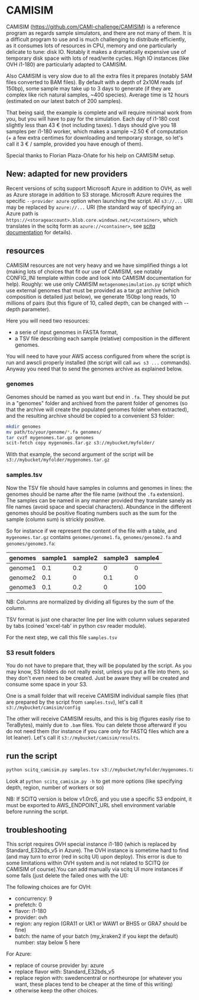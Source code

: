 # CAMISIM

CAMISIM (https://github.com/CAMI-challenge/CAMISIM) is a reference program as regards sample simulators, and there are not many of them. It is a difficult program to use and is much challenging to distribute efficiently, as it consumes lots of resources in CPU, memory and one particularly delicate to tune: disk IO. Notably it makes a dramatically expensive use of temporary disk space with lots of read/write cycles. High IO instances (like OVH i1-180) are particularly adapted to CAMISIM.

Also CAMISIM is very slow due to all the extra files it prepares (notably SAM files converted to BAM files). By default with a depth of 2x10M reads (of 150bp), some sample may take up to 3 days to generate (if they are complex like rich natural samples, ~400 species). Average time is 12 hours (estimated on our latest batch of 200 samples).

That being said, the example is complete and will require minimal work from you, but you will have to pay for the simulation. Each day of i1-180 cost slightly less than 43 € (not including taxes). 1 days should give you 18 samples per i1-180 worker, which makes a sample ~2.50 € of computation (+ a few extra centimes for downloading and temporary storage, so let's call it 3 € / sample, provided you have enough of them).

Special thanks to Florian Plaza-Oñate for his help on CAMISIM setup.

## New: adapted for new providers

Recent versions of scitq support Microsoft Azure in addition to OVH, as well as Azure storage in addition to S3 storage. Microsoft Azure requires the specific `--provider azure` option when launching the script. All `s3://...` URI may be replaced by `azure://...` URI (the standard way of specifying an Azure path is `https://<storageaccount>.blob.core.windows.net/<container>`, which translates in the scitq form as `azure://<container>`, see [scitq documentation](https://scitq.readthedocs.io/en/latest/usage/#input-i) for details). 

## resources

CAMISIM resources are not very heavy and we have simplified things a lot (making lots of choices that fit our use of CAMISIM, see notably CONFIG_INI template within code and look into CAMISIM documentation for help). Roughly: we use only CAMISIM `metagenomesimulation.py` script which use external genomes that must be provided as a tar.gz archive (which composition is detailed just below), we generate 150bp long reads, 10 millions of pairs (but this figure of 10, called depth, can be changed with --depth parameter).

Here you will need two resources:
- a serie of input genomes in FASTA format,
- a TSV file describing each sample (relative) composition in the different genomes.

You will need to have your AWS access configured from where the script is run and awscli properly installed (the script will call `aws s3 ...` commands). Anyway you need that to send the genomes archive as explained below.

### genomes

Genomes should be named as you want but end in `.fa`. They should be put in a "genomes" folder and archived from the parent folder of genomes (so that the archive will create the populated genomes folder when extracted), and the resulting archive should be copied to a convenient S3 folder:

```bash
mkdir genomes
mv path/to/your/genome/*.fa genomes/
tar cvzf mygenomes.tar.gz genomes
scit-fetch copy mygenomes.tar.gz s3://mybucket/myfolder/
```
With that example, the second argument of the script will be `s3://mybucket/myfolder/mygenomes.tar.gz`

### samples.tsv

Now the TSV file should have samples in columns and genomes in lines: the genomes should be name after the file name (without the `.fa` extension). The samples can be named in any manner provided they translate sanely as file names (avoid space and special characters). Abundance in the different genomes should be positive floating numbers such as the sum for the sample (column sum) is strickly positive.

So for instance if we represent the content of the file with a table, and `mygenomes.tar.gz` contains `genomes/genome1.fa`, `genomes/genome2.fa` and `genomes/genome3.fa`:

| genomes | sample1 | sample2 | sample3 | sample4 |
| ------- | ------- | ------- | ------- | ------- | 
| genome1 |   0.1   |   0.2   |    0    |    0    |
| genome2 |   0.1   |    0    |   0.1   |    0    |
| genome3 |   0.1   |   0.2   |    0    |   100   |

NB: Columns are normalized by dividing all figures by the sum of the column.

TSV format is just one character line per line with column values separated by tabs (coined 'excel-tab' in python csv reader module).

For the next step, we call this file `samples.tsv`

### S3 result folders

You do not have to prepare that, they will be populated by the script. As you may know, S3 folders do not really exist, unless you put a file into them, so they don't even need to be created. Just be aware they will be created and consume some space in your S3.

One is a small folder that will receive CAMISIM individual sample files (that are prepared by the script from `samples.tsv`), let's call it `s3://mybucket/camisim/config`

The other will receive CAMISIM results, and this is big (figures easily rise to TeraBytes), mainly due to `.bam` files. You can delete those afterward if you do not need them (for instance if you care only for FASTQ files which are a lot leaner). Let's call it `s3://mybucket/camisim/results`.

## run the script

```bash
python scitq_camisim.py samples.tsv s3://mybucket/myfolder/mygenomes.tar.gz s3://mybucket/camisim/config s3://mybucket/camisim/results
```

Look at `python scitq_camisim.py -h` to get more options (like specifying depth, region, number of workers or so)

NB: If SCITQ version is below v1.0rc6, and you use a specific S3 endpoint, it must be exported to AWS_ENDPOINT_URL shell environment variable before running the script.

## troubleshooting

This script requires OVH special instance i1-180 (which is replaced by Standard_E32bds_v5 in Azure). The OVH instance is sometime hard to find (and may turn to error (red in scitq UI) upon deploy). This error is due to some limitations within OVH system and is not related to SCITQ (or CAMISIM of course).You can add manually via scitq UI more instances if some fails (just delete the failed ones with the UI):

The following choices are for OVH:

- concurrency: 9
- prefetch: 0
- flavor: i1-180 
- provider: ovh
- region: any region (GRA11 or UK1 or WAW1 or BHS5 or GRA7 should be fine)
- batch: the name of your batch (my_kraken2 if you kept the default)
number: stay below 5 here

For Azure:

- replace of course provider by: azure
- replace flavor with: Standard_E32bds_v5
- replace region with: swedencentral or northeurope (or whatever you want, these places tend to be cheaper at the time of this writing)
- otherwise keep the other choices.